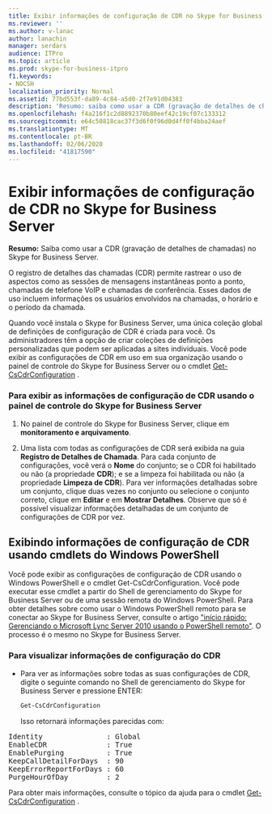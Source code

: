 ```yaml
---
title: Exibir informações de configuração de CDR no Skype for Business Server
ms.reviewer: ''
ms.author: v-lanac
author: lanachin
manager: serdars
audience: ITPro
ms.topic: article
ms.prod: skype-for-business-itpro
f1.keywords:
- NOCSH
localization_priority: Normal
ms.assetid: 77bd553f-da89-4c84-a5d0-2f7e91d04383
description: 'Resumo: saiba como usar a CDR (gravação de detalhes de chamadas) no Skype for Business Server.'
ms.openlocfilehash: f4a216f1c2d8892370b80eef42c19cf07c133312
ms.sourcegitcommit: e64c50818cac37f3d6f0f96d0d4ff0f4bba24aef
ms.translationtype: MT
ms.contentlocale: pt-BR
ms.lasthandoff: 02/06/2020
ms.locfileid: "41817590"
---
```

# <a name="view-cdr-configuration-information-in-skype-for-business-server"></a>Exibir informações de configuração de CDR no Skype for Business Server
 
**Resumo:** Saiba como usar a CDR (gravação de detalhes de chamadas) no Skype for Business Server.
  
O registro de detalhes das chamadas (CDR) permite rastrear o uso de aspectos como as sessões de mensagens instantâneas ponto a ponto, chamadas de telefone VoIP e chamadas de conferência. Esses dados de uso incluem informações os usuários envolvidos na chamadas, o horário e o período da chamada.
  
Quando você instala o Skype for Business Server, uma única coleção global de definições de configuração de CDR é criada para você. Os administradores têm a opção de criar coleções de definições personalizadas que podem ser aplicadas a sites individuais. Você pode exibir as configurações de CDR em uso em sua organização usando o painel de controle do Skype for Business Server ou o cmdlet [Get-CsCdrConfiguration](https://docs.microsoft.com/powershell/module/skype/get-cscdrconfiguration?view=skype-ps) .
  
### <a name="to-view-cdr-configuration-information-by-using-skype-for-business-server-control-panel"></a>Para exibir as informações de configuração de CDR usando o painel de controle do Skype for Business Server

1. No painel de controle do Skype for Business Server, clique em **monitoramento e arquivamento**.
    
2. Uma lista com todas as configurações de CDR será exibida na guia **Registro de Detalhes de Chamada**. Para cada conjunto de configurações, você verá o **Nome** do conjunto; se o CDR foi habilitado ou não (a propriedade **CDR**); e se a limpeza foi habilitada ou não (a propriedade **Limpeza de CDR**). Para ver informações detalhadas sobre um conjunto, clique duas vezes no conjunto ou selecione o conjunto correto, clique em **Editar** e em **Mostrar Detalhes**. Observe que só é possível visualizar informações detalhadas de um conjunto de configurações de CDR por vez.
    
## <a name="viewing-cdr-configuration-information-by-using-windows-powershell-cmdlets"></a>Exibindo informações de configuração de CDR usando cmdlets do Windows PowerShell

Você pode exibir as configurações de configuração de CDR usando o Windows PowerShell e o cmdlet Get-CsCdrConfiguration. Você pode executar esse cmdlet a partir do Shell de gerenciamento do Skype for Business Server ou de uma sessão remota do Windows PowerShell. Para obter detalhes sobre como usar o Windows PowerShell remoto para se conectar ao Skype for Business Server, consulte o artigo ["início rápido: Gerenciando o Microsoft Lync Server 2010 usando o PowerShell remoto"](https://go.microsoft.com/fwlink/p/?linkId=255876). O processo é o mesmo no Skype for Business Server.
  
### <a name="to-view-cdr-configuration-information"></a>Para visualizar informações de configuração do CDR

- Para ver as informações sobre todas as suas configurações de CDR, digite o seguinte comando no Shell de gerenciamento do Skype for Business Server e pressione ENTER:
    
  ```PowerShell
  Get-CsCdrConfiguration
  ```

    Isso retornará informações parecidas com:
    
<pre>
Identity               : Global
EnableCDR              : True
EnablePurging          : True
KeepCallDetailForDays  : 90
KeepErrorReportForDays : 60
PurgeHourOfDay         : 2
</pre>

Para obter mais informações, consulte o tópico da ajuda para o cmdlet [Get-CsCdrConfiguration](https://docs.microsoft.com/powershell/module/skype/get-cscdrconfiguration?view=skype-ps) .
  

